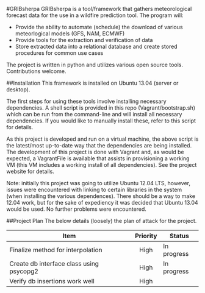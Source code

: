 #GRIBsherpa
GRIBsherpa is a tool/framework that gathers meteorological forecast data for the use in a wildfire prediction tool. The program will:
* Provide the ability to automate (schedule) the download of various meteorlogical models (GFS, NAM, ECMWF)
* Provide tools for the extraction and verification of data
* Store extracted data into a relational database and create stored procedures for common use cases

The project is written in python and utilizes various open source tools.  Contributions welcome.

##Installation
This framework is installed on Ubuntu 13.04 (server or desktop).

The first steps for using these tools involve installing necessary dependencies.  A shell script is provided in this repo (Vagrant/bootstrap.sh) which can be run from the command-line and will install all necessary dependencies.  If you would like to manually install these, refer to this script for details.  

As this project is developed and run on a virtual machine, the above script is the latest/most up-to-date way that the dependencies are being installed.  The development of this project is done with Vagrant and, as would be expected, a VagrantFile is available that assists in provisioning a working VM (this VM includes a working install of all dependencies). See the project website for details.

Note: initially this project was going to utilize Ubuntu 12.04 LTS, however, issues were encountered with linking to certain libraries in the system (when installing the various dependences).  There should be a way to make 12.04 work, but for the sake of expediency it was decided that Ubuntu 13.04 would be used.  No further problems were encountered.

##Project Plan
The below details (loosely) the plan of attack for the project.  

|Item        |Priority       |Status      |
|------------|:-------------:|------------|
|Finalize method for interpolation | High | In progress
|Create db interface class using psycopg2 | High | In progress
|Verify db insertions work well | High | 



